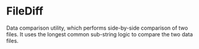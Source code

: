 # FileDiff
Data comparison utility, which performs side-by-side comparison of two files. It uses the longest common sub-string logic to compare the two data files.
